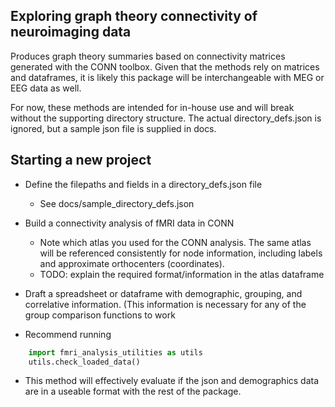 ## Exploring graph theory connectivity of neuroimaging data
Produces graph theory summaries based on connectivity matrices generated with the CONN toolbox. Given that the methods rely on matrices and dataframes, it is likely this package will be interchangeable with MEG or EEG data as well.

For now, these methods are intended for in-house use and will break without the supporting directory structure.
The actual directory_defs.json is ignored, but a sample json file is supplied in docs.

## Starting a new project
- Define the filepaths and fields in a directory_defs.json file
    - See docs/sample_directory_defs.json

- Build a connectivity analysis of fMRI data in CONN
    - Note which atlas you used for the CONN analysis. The same atlas will be referenced consistently for node information, including labels and approximate orthocenters (coordinates).
    - TODO: explain the required format/information in the atlas dataframe

- Draft a spreadsheet or dataframe with demographic, grouping, and correlative information. (This information is necessary for any of the group comparison functions to work

- Recommend running
```python
    import fmri_analysis_utilities as utils
    utils.check_loaded_data()
```

   - This method will effectively evaluate if the json and demographics data are in a useable format with the rest of the package.
